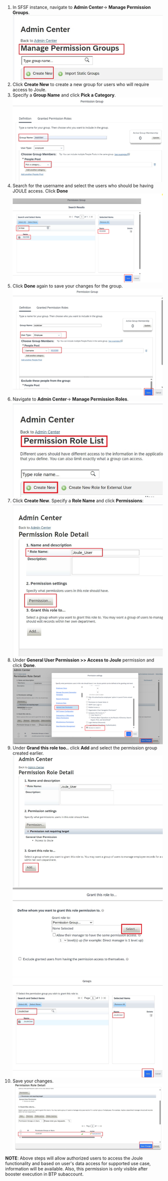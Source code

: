 1. In SFSF instance, navigate to **Admin Center**-> **Manage Permission Groups**.</br>
![Joule_activation_SF](1Permission_Group.jpg)
3. Click **Create New** to create a new group for users who will require access to Joule.
4. Specify a **Group Name** and click **Pick a Category**.</br>
![Joule_activation_SF](2Group_Name.jpg)
5. Search for the username and select the users who should be having JOULE access. Click **Done**</br>
![Joule_activation_SF](2Group_user.jpg)
6. Click **Done** again to save your changes for the group.</br>
![Joule_activation_SF](3Save_Changes.jpg)
7. Navigate to **Admin Center**-> **Manage Permission Roles**.</br>
![Joule_activation_SF](4Role_Create.jpg)
8. Click **Create New**.  Specify a **Role Name** and click **Permissions**:</br>
![Joule_activation_SF](5Role_name.jpg)
9. Under **General User Permission >> Access to Joule** permission and click **Done**.</br>
![Joule_activation_SF](1Joule_Access.jpg)
11. Under **Grand this role too..** click **Add** and select the permission group created earlier.</br> 
![Joule_activation_SF](6Group_Add.jpg) 
![Joule_activation_SF](7Select_Group.jpg)
![Joule_activation_SF](8group_added.jpg)
13. Save your changes.
![Joule_activation_SF](9Save_Changes.jpg)

**NOTE**: Above steps will allow authorized users to access the Joule functionality and based on user's data access for supported use case, information will be available. Also, this permission is only visible after booster execution in BTP subaccount.
